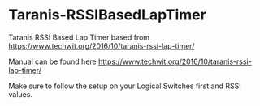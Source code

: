 # Taranis-RSSIBasedLapTimer
Taranis RSSI Based Lap Timer based from https://www.techwit.org/2016/10/taranis-rssi-lap-timer/

Manual can be found here
https://www.techwit.org/2016/10/taranis-rssi-lap-timer/

Make sure to follow the setup on your Logical Switches first and RSSI values.
